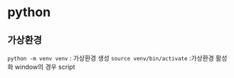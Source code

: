 # python

## 가상환경 

`python -m venv venv` : 가상환경 생성 
`source venv/bin/activate` :가상환경 활성화
window의 경우 script